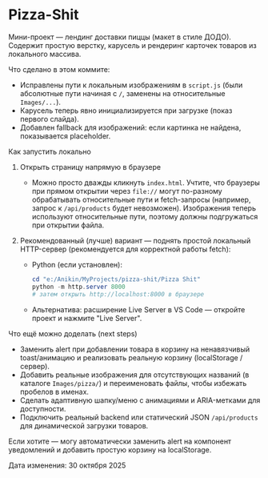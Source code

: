 # Pizza-Shit

Мини-проект — лендинг доставки пиццы (макет в стиле ДОДО). Содержит простую верстку, карусель и рендеринг карточек товаров из локального массива.

Что сделано в этом коммите:
- Исправлены пути к локальным изображениям в `script.js` (были абсолютные пути начиная с `/`, заменены на относительные `Images/...`).
- Карусель теперь явно инициализируется при загрузке (показ первого слайда).
- Добавлен fallback для изображений: если картинка не найдена, показывается placeholder.

Как запустить локально

1) Открыть страницу напрямую в браузере

	- Можно просто дважды кликнуть `index.html`. Учтите, что браузеры при прямом открытии через `file://` могут по-разному обрабатывать относительные пути и fetch-запросы (например, запрос к `/api/products` будет невозможен). Изображения теперь используют относительные пути, поэтому должны подгружаться при открытии файла.

2) Рекомендованный (лучше) вариант — поднять простой локальный HTTP-сервер (рекомендуется для корректной работы fetch):

	- Python (если установлен):

	  ```powershell
	  cd "e:/Anikin/MyProjects/pizza-shit/Pizza Shit"
	  python -m http.server 8000
	  # затем открыть http://localhost:8000 в браузере
	  ```

	- Альтернатива: расширение Live Server в VS Code — откройте проект и нажмите "Live Server".

Что ещё можно доделать (next steps)

- Заменить alert при добавлении товара в корзину на ненавязчивый toast/анимацию и реализовать реальную корзину (localStorage / сервер).
- Добавить реальные изображения для отсутствующих названий (в каталоге `Images/pizza/`) и переименовать файлы, чтобы избежать пробелов в именах.
- Сделать адаптивную шапку/меню с анимациями и ARIA-метками для доступности.
- Подключить реальный backend или статический JSON `/api/products` для динамической загрузки товаров.

Если хотите — могу автоматически заменить alert на компонент уведомлений и добавить простую корзину на localStorage.

Дата изменения: 30 октября 2025

